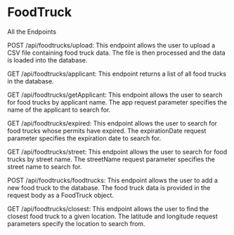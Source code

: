 # FoodTruck


All the Endpoints

POST /api/foodtrucks/upload:
This endpoint allows the user to upload a CSV file containing food truck data.
The file is then processed and the data is loaded into the database.

GET /api/foodtrucks/applicant:
 This endpoint returns a list of all food trucks in the database.

GET /api/foodtrucks/getApplicant:
This endpoint allows the user to search for food trucks by applicant name.
 The app request parameter specifies the name of the applicant to search for.

GET /api/foodtrucks/expired:
 This endpoint allows the user to search for food trucks whose permits have expired.
 The expirationDate request parameter specifies the expiration date to search for.

GET /api/foodtrucks/street:
This endpoint allows the user to search for food trucks by street name.
 The streetName request parameter specifies the street name to search for.

POST /api/foodtrucks/foodtrucks:
 This endpoint allows the user to add a new food truck to the database.
 The food truck data is provided in the request body as a FoodTruck object.

GET /api/foodtrucks/closest:
This endpoint allows the user to find the closest food truck to a given location.
The latitude and longitude request parameters specify the location to search from.
